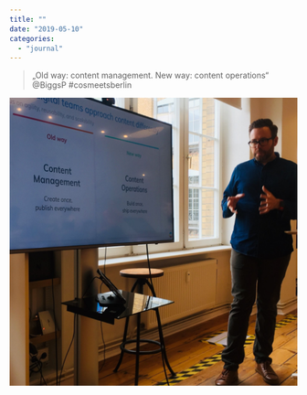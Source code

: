 ```yaml
---
title: ""
date: "2019-05-10"
categories: 
  - "journal"
---
```


> „Old way: content management. New way: content operations“ @BiggsP #cosmeetsberlin

![](images/911c2f2378.jpg)
